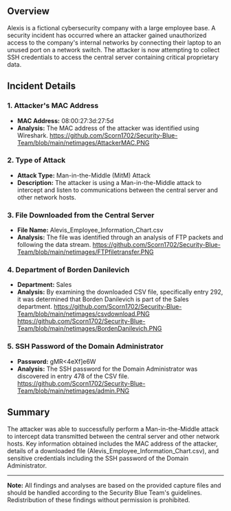
## Overview

Alexis is a fictional cybersecurity company with a large employee base. A security incident has occurred where an attacker gained unauthorized access to the company's internal networks by connecting their laptop to an unused port on a network switch. The attacker is now attempting to collect SSH credentials to access the central server containing critical proprietary data.

## Incident Details

### 1. Attacker's MAC Address

- **MAC Address:** 08:00:27:3d:27:5d
- **Analysis:** The MAC address of the attacker was identified using Wireshark.
https://github.com/Scorn1702/Security-Blue-Team/blob/main/netimages/AttackerMAC.PNG

### 2. Type of Attack

- **Attack Type:** Man-in-the-Middle (MitM) Attack
- **Description:** The attacker is using a Man-in-the-Middle attack to intercept and listen to communications between the central server and other network hosts.

### 3. File Downloaded from the Central Server

- **File Name:** Alevis_Employee_Information_Chart.csv
- **Analysis:** The file was identified through an analysis of FTP packets and following the data stream.
https://github.com/Scorn1702/Security-Blue-Team/blob/main/netimages/FTPfiletransfer.PNG

### 4. Department of Borden Danilevich

- **Department:** Sales
- **Analysis:** By examining the downloaded CSV file, specifically entry 292, it was determined that Borden Danilevich is part of the Sales department.
https://github.com/Scorn1702/Security-Blue-Team/blob/main/netimages/csvdownload.PNG
https://github.com/Scorn1702/Security-Blue-Team/blob/main/netimages/BordenDanilevich.PNG

### 5. SSH Password of the Domain Administrator

- **Password:** gMR<4eXf]e6W
- **Analysis:** The SSH password for the Domain Administrator was discovered in entry 478 of the CSV file.
https://github.com/Scorn1702/Security-Blue-Team/blob/main/netimages/admin.PNG


## Summary

The attacker was able to successfully perform a Man-in-the-Middle attack to intercept data transmitted between the central server and other network hosts. Key information obtained includes the MAC address of the attacker, details of a downloaded file (Alevis_Employee_Information_Chart.csv), and sensitive credentials including the SSH password of the Domain Administrator.

---

**Note:** All findings and analyses are based on the provided capture files and should be handled according to the Security Blue Team's guidelines. Redistribution of these findings without permission is prohibited.
